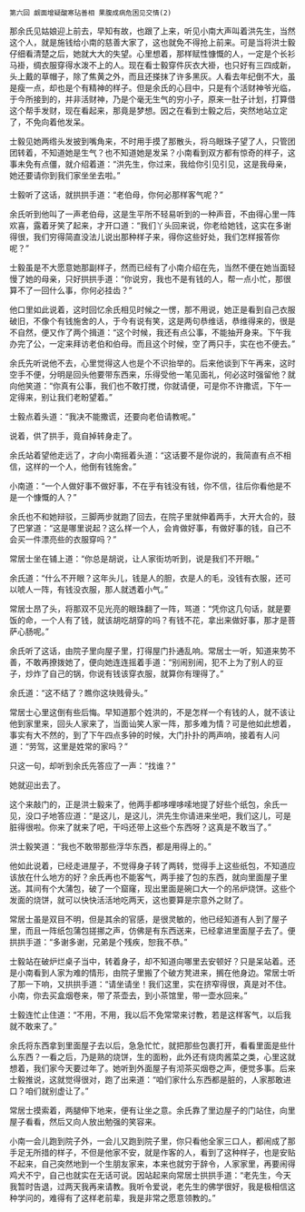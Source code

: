     第六回 觑面增疑酸寒玷善相 果腹成病危困见交情(2) 

   那余氏见姑娘迎上前去，早知有故，也跟了上来，听见小南大声叫着洪先生，当然这个人，就是施钱给小南的慈善大家了，这也就免不得抢上前来。可是当将洪士毅仔细看清楚之后，她就大大的失望。心里想着，那样赋性慷慨的人，一定是个长衫马褂，绸衣服穿得水泼不上的人。现在看士毅穿件灰衣大褂，也只好有三四成新，头上戴的草帽子，除了焦黄之外，而且还搽抹了许多黑灰。人看去年纪倒不大，虽是瘦一点，却也是个有精神的样子。但是余氏的心目中，只是有个活财神爷光临，于今所接到的，并非活财神，乃是个毫无生气的穷小子，原来一肚子计划，打算借这个帮手发财，现在看起来，那竟是梦想。因之在看到士毅之后，突然地站立定了，不免向着他发呆。

   士毅见她两绺头发披到嘴角来，不时用手摸了那散头，将乌眼珠子望了人，只管团团转着，不知道她是生气？也不知道她是发呆？小南看到双方都有惊奇的样子，这事未免有点僵，就介绍着道：“洪先生，你过来，我给你引见引见，这是我母亲，她还要请你到我们家坐坐去啦。”

   士毅听了这话，就拱拱手道：“老伯母，你何必那样客气呢？”

   余氏听到他叫了一声老伯母，这是生平所不轻易听到的一种声音，不由得心里一阵欢喜，露着牙笑了起来，才开口道：“我们丫头回来说，你老给她钱，这实在多谢得很，我们穷得简直没法儿说出那种样子来，得你这些好处，我们怎样报答你呢？”

   士毅虽是不大愿意她那副样子，然而已经有了小南介绍在先，当然不便在她当面轻慢了她的母亲，只好拱拱手道：“你说穷，我也不是有钱的人，帮一点小忙，那很算不了一回什么事，你何必挂齿？”

   他口里如此说着，这时回忆余氏相见时候之一愣，那不用说，她正是看到自己衣服破旧，不像个有钱施舍的人，于今有说有笑，这是两句恭维话，恭维得来的，很是不自然，便又作了两个揖道：“这个时候，我还有点公事，不能抽开身来。下午我办完了公，一定来拜访老伯和伯母。而且这个时候，空了两只手，实在也不便去。”

   余氏先听说他不去，心里觉得这人也是个不识抬举的。后来他谈到下午再来，这时空手不便，分明是回头他要带东西来，乐得受他一笔见面礼，何必这时强留他？就向他笑道：“你真有公事，我们也不敢打搅，你就请便，可是你不许撒谎，下午一定得来，别让我们老盼望着。”

   士毅点着头道：“我决不能撒谎，还要向老伯请教呢。”

   说着，供了拱手，竟自掉转身走了。

   余氏站着望他走远了，才向小南摇着头道：“这话要不是你说的，我简直有点不相信，这样的一个人，他倒有钱施舍。”

   小南道：“一个人做好事不做好事，不在乎有钱没有钱，你不信，往后你看他是不是一个慷慨的人？”

   余氏也不和她辩驳，三脚两步就跑了回去，在院子里就伸着两手，大开大合的，鼓了巴掌道：“这是哪里说起？这么样一个人，会肯做好事，有做好事的钱，自己不会买一件漂亮些的衣服穿吗？”

   常居士坐在铺上道：“你总是胡说，让人家街坊听到，说是我们不开眼。”

   余氏道：“什么不开眼？这年头儿，钱是人的胆，衣是人的毛，没钱有衣服，还可以唬人一阵，有钱没衣服，那人就透着小气。”

   常居士昂了头，将那双不见光亮的眼珠翻了一阵，骂道：“凭你这几句话，就是要饭的命，一个人有了钱，就该胡吃胡穿的吗？有钱不花，拿出来做好事，那才是菩萨心肠呢。”

   余氏听了这话，由院子里向屋子里，打得屋门扑通乱响。常居士一听，知道来势不善，不敢再撩拨她了，便向她连连摇着手道：“别闹别闹，犯不上为了别人的豆子，炒炸了自己的锅，你说有钱该穿衣服，就算你有理得了。”

   余氏道：“这不结了？瞧你这块贱骨头。”

   常居士心里这倒有些后悔。早知道那个姓洪的，不是怎样一个有钱的人，就不该让他到家里来，回头人家来了，当面讪笑人家一阵，那多难为情？可是他如此想着，事实有大不然的，到了下午四点多钟的时候，大门扑扑的两声响，接着有人问道：“劳驾，这里是姓常的家吗？”

   只这一句，却听到余氏先答应了一声：“找谁？”

   她就迎出去了。

   这个来敲门的，正是洪士毅来了，他两手都哆哩哆嗦地提了好些个纸包，余氏一见，没口子地答应道：“是这儿，是这儿，洪先生你请进来坐吧，我们这儿，可是脏得很啦。你来了就来了吧，干吗还带上这些个东西呀？这真是不敢当了。”

   洪士毅笑道：“我也不敢带那些浮华东西，都是用得上的。”

   他如此说着，已经走进屋子，不觉得身子转了两转，觉得手上这些纸包，不知道应该放在什么地方的好？余氏再也不能客气，两手接了包的东西，就向里面屋子里送。其间有个大蒲包，破了一个窟窿，现出里面是碗口大一个的吊炉烧饼。这些个发面的烧饼，就可以快快活活地吃两天，这也要算是宗意外之财了。

   常居士虽是双目不明，但是其余的官感，是很灵敏的，他已经知道有人到了屋子里，而且一阵纸包蒲包搓挪之声，仿佛是有东西送来，已经拿进里面屋子去了。便拱拱手道：“多谢多谢，兄弟是个残疾，恕我不恭。”

   士毅站在破炉烂桌子当中，转着身子，却不知道向哪里去安顿好？只是呆站着。还是小南看到人家为难的情形，由院子里搬了个破方凳进来，搁在他身边。常居士听了那一下响，又拱拱手道：“请坐请坐！我们这里，实在挤窄得很，真是对不住。小南，你去买盒烟卷来，带了茶壶去，到小茶馆里，带一壶水回来。”

   士毅连忙止住道：“不用，不用，我以后不免常常来讨教，若是这样客气，以后我就不敢来了。”

   余氏将东西拿到里面屋子去以后，急急忙忙，就把那些包裹打开，看看里面是些什么东西？一看之后，乃是熟的烧饼，生的面粉，此外还有烧肉酱菜之类，心里这就想着，我们家今天要过年了。她听到外面屋子有沏茶买烟卷之声，便觉多事。后来士毅推说，这就觉得很对，跑了出来道：“咱们家什么东西都是脏的，人家那敢进口？咱们就别虚让了。”

   常居士摸索着，两腿伸下地来，便有让坐之意。余氏靠了里边屋子的门站住，向里屋子看看，然后又向人放出勉强的笑容来。

   小南一会儿跑到院子外，一会儿又跑到院子里，你只看他全家三口人，都闹成了那手足无所措的样子，不但是他家不安，就是作客的人，看到了这种样子，也是安贴不起来，自己突然地到一个生朋友家来，本来也就穷于辞令，人家家里，再要闹得鸡犬不宁，自己也就实在无话可说。因站起来向常居士拱拱手道：“老先生，今天我暂时告退，过两天我再来请教。我听令爱说，老先生的佛学很好，我是极相信这种学问的，难得有了这样老前辈，我是非常之愿意领教的。”

